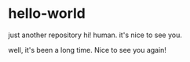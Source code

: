 # hello-world
just another repository
hi! human.
it's nice to see you.

well, it's been a long time.
Nice to see you again!
